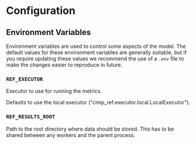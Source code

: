 # Configuration

## Environment Variables

Environment variables are used to control some aspects of the model.
The default values for these environment variables are generally suitable,
but if you require updating these values we recommend the use of a `.env` file
to make the changes easier to reproduce in future.

### `REF_EXECUTOR`

Executor to use for running the metrics.

Defaults to use the local executor ("cmip_ref.executor.local.LocalExecutor").


### `REF_RESULTS_ROOT`

Path to the root directory where data should be stored.
This has to be shared between any workers and the parent
process.
